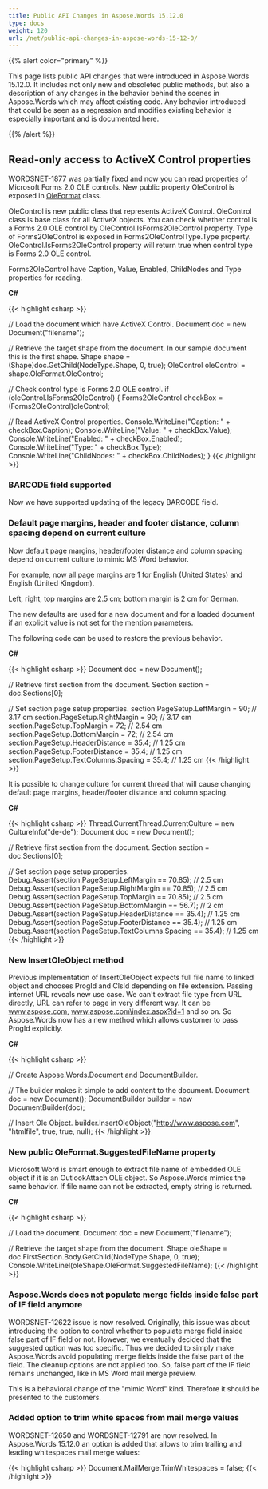 ```yaml
---
title: Public API Changes in Aspose.Words 15.12.0
type: docs
weight: 120
url: /net/public-api-changes-in-aspose-words-15-12-0/
---
```


{{% alert color="primary" %}} 

This page lists public API changes that were introduced in Aspose.Words 15.12.0. It includes not only new and obsoleted public methods, but also a description of any changes in the behavior behind the scenes in Aspose.Words which may affect existing code. Any behavior introduced that could be seen as a regression and modifies existing behavior is especially important and is documented here.

{{% /alert %}} 

## Read-only access to ActiveX Control properties

WORDSNET-1877 was partially fixed and now you can read properties of Microsoft Forms 2.0 OLE controls. New public property OleControl is exposed in [OleFormat](http://www.aspose.com/api/java/words/com.aspose.words/classes/OleFormat) class.

OleControl is new public class that represents ActiveX Control. OleControl class is base class for all ActiveX objects. You can check whether control is a Forms 2.0 OLE control by OleControl.IsForms2OleControl property. Type of Forms2OleControl is exposed in Forms2OleControlType.Type property. OleControl.IsForms2OleControl property will return true when control type is Forms 2.0 OLE control.

Forms2OleControl have Caption, Value, Enabled, ChildNodes and Type properties for reading.

**C#**

{{< highlight csharp >}}

// Load the document which have ActiveX Control.
Document doc = new Document("filename");

// Retrieve the target shape from the document. In our sample document this is the first shape.
Shape shape = (Shape)doc.GetChild(NodeType.Shape, 0, true);
OleControl oleControl = shape.OleFormat.OleControl;

// Check control type is Forms 2.0 OLE control.
if (oleControl.IsForms2OleControl)
{
  Forms2OleControl checkBox = (Forms2OleControl)oleControl;

  // Read ActiveX Control properties.
  Console.WriteLine("Caption: " + checkBox.Caption);
  Console.WriteLine("Value: " + checkBox.Value);
  Console.WriteLine("Enabled: " + checkBox.Enabled);
  Console.WriteLine("Type: " + checkBox.Type);
  Console.WriteLine("ChildNodes: " + checkBox.ChildNodes);
}
{{< /highlight >}}

### BARCODE field supported

Now we have supported updating of the legacy BARCODE field.

### Default page margins, header and footer distance, column spacing depend on current culture

Now default page margins, header/footer distance and column spacing depend on current culture to mimic MS Word behavior.

For example, now all page margins are 1 for English (United States) and English (United Kingdom).

Left, right, top margins are 2.5 cm; bottom margin is 2 cm for German.

The new defaults are used for a new document and for a loaded document if an explicit value is not set for the mention parameters.

The following code can be used to restore the previous behavior.

**C#**

{{< highlight csharp >}}
Document doc = new Document();

// Retrieve first section from the document.
Section section = doc.Sections[0];

// Set section page setup properties.
section.PageSetup.LeftMargin = 90;
            // 3.17 cm
section.PageSetup.RightMargin = 90;
           // 3.17 cm
section.PageSetup.TopMargin = 72;
             // 2.54 cm
section.PageSetup.BottomMargin = 72;
          // 2.54 cm
section.PageSetup.HeaderDistance = 35.4;
      // 1.25 cm
section.PageSetup.FooterDistance = 35.4;
      // 1.25 cm
section.PageSetup.TextColumns.Spacing = 35.4;
 // 1.25 cm
{{< /highlight >}}

It is possible to change culture for current thread that will cause changing default page margins, header/footer distance and column spacing.

**C#**

{{< highlight csharp >}}
Thread.CurrentThread.CurrentCulture = new CultureInfo("de-de");
Document doc = new Document();

// Retrieve first section from the document.
Section section = doc.Sections[0];

// Set section page setup properties.
Debug.Assert(section.PageSetup.LeftMargin == 70.85);
         // 2.5 cm
Debug.Assert(section.PageSetup.RightMargin == 70.85);
        // 2.5 cm
Debug.Assert(section.PageSetup.TopMargin == 70.85);
          // 2.5 cm
Debug.Assert(section.PageSetup.BottomMargin == 56.7);
        // 2 cm
Debug.Assert(section.PageSetup.HeaderDistance == 35.4);
      // 1.25 cm
Debug.Assert(section.PageSetup.FooterDistance == 35.4);
      // 1.25 cm
Debug.Assert(section.PageSetup.TextColumns.Spacing == 35.4);
 // 1.25 cm
{{< /highlight >}}

### New InsertOleObject method

Previous implementation of InsertOleObject expects full file name to linked object and chooses ProgId and ClsId depending on file extension. Passing internet URL reveals new use case. We can't extract file type from URL directly, URL can refer to page in very different way. It can be www.aspose.com, www.aspose.com\index.aspx?id=1 and so on. So Aspose.Words now has a new method which allows customer to pass ProgId explicitly.

**C#**

{{< highlight csharp >}}

// Create Aspose.Words.Document and DocumentBuilder.

// The builder makes it simple to add content to the document.
Document doc = new Document();
DocumentBuilder builder = new DocumentBuilder(doc);

// Insert Ole Object.
builder.InsertOleObject("http://www.aspose.com", "htmlfile", true, true, null);
{{< /highlight >}}

### New public OleFormat.SuggestedFileName property

Microsoft Word is smart enough to extract file name of embedded OLE object if it is an OutlookAttach OLE object. So Aspose.Words mimics the same behavior. If file name can not be extracted, empty string is returned.

**C#**

{{< highlight csharp >}}

// Load the document.
Document doc = new Document("filename");

// Retrieve the target shape from the document.
Shape oleShape = doc.FirstSection.Body.GetChild(NodeType.Shape, 0, true);
Console.WriteLinel(oleShape.OleFormat.SuggestedFileName);
{{< /highlight >}}

### Aspose.Words does not populate merge fields inside false part of IF field anymore

WORDSNET-12622 issue is now resolved. Originally, this issue was about introducing the option to control whether to populate merge field inside false part of IF field or not. However, we eventually decided that the suggested option was too specific. Thus we decided to simply make Aspose.Words avoid populating merge fields inside the false part of the field. The cleanup options are not applied too. So, false part of the IF field remains unchanged, like in MS Word mail merge preview.

This is a behavioral change of the "mimic Word" kind. Therefore it should be presented to the customers.

### Added option to trim white spaces from mail merge values

WORDSNET-12650 and WORDSNET-12791 are now resolved. In Aspose.Words 15.12.0 an option is added that allows to trim trailing and leading whitespaces mail merge values:

{{< highlight csharp >}}
Document.MailMerge.TrimWhitespaces = false;
{{< /highlight >}}
